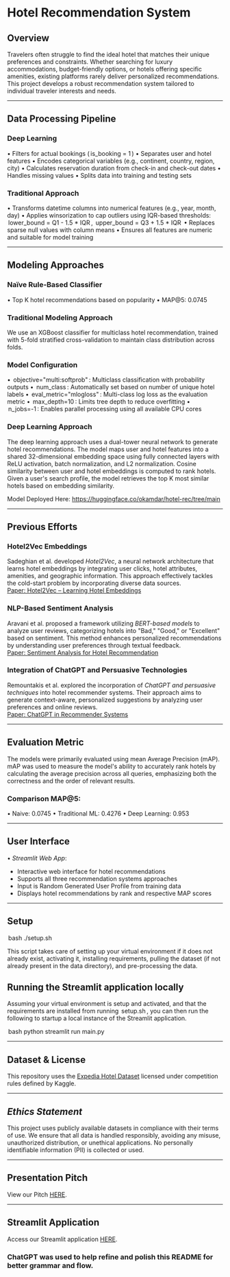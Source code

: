 # Hotel Recommendation System

## Overview

Travelers often struggle to find the ideal hotel that matches their unique preferences and constraints. Whether searching for luxury accommodations, budget-friendly options, or hotels offering specific amenities, existing platforms rarely deliver personalized recommendations. This project develops a robust recommendation system tailored to individual traveler interests and needs.

---
## Data Processing Pipeline

### Deep Learning
•⁠  ⁠Filters for actual bookings (⁠ is_booking = 1 ⁠)
•⁠  ⁠Separates user and hotel features
•⁠  ⁠Encodes categorical variables (e.g., continent, country, region, city)
•⁠  ⁠Calculates reservation duration from check-in and check-out dates
•⁠  ⁠Handles missing values
•⁠  ⁠Splits data into training and testing sets

### Traditional Approach
•⁠  ⁠Transforms datetime columns into numerical features (e.g., year, month, day)
•⁠  ⁠Applies winsorization to cap outliers using IQR-based thresholds:  
  ⁠ lower_bound = Q1 - 1.5 * IQR ⁠, ⁠ upper_bound = Q3 + 1.5 * IQR ⁠
•⁠  ⁠Replaces sparse null values with column means
•⁠  ⁠Ensures all features are numeric and suitable for model training

---

## Modeling Approaches 

### Naïve Rule-Based Classifier
•⁠  ⁠Top K hotel recommendations based on popularity
•⁠  ⁠MAP@5: 0.0745

### Traditional Modeling Approach

We use an XGBoost classifier for multiclass hotel recommendation, trained with 5-fold stratified cross-validation to maintain class distribution across folds.

### Model Configuration
•⁠  ⁠⁠ objective="multi:softprob" ⁠: Multiclass classification with probability outputs
•⁠  ⁠⁠ num_class ⁠: Automatically set based on number of unique hotel labels
•⁠  ⁠⁠ eval_metric="mlogloss" ⁠: Multi-class log loss as the evaluation metric
•⁠  ⁠⁠ max_depth=10 ⁠: Limits tree depth to reduce overfitting
•⁠  ⁠⁠ n_jobs=-1 ⁠: Enables parallel processing using all available CPU cores

### Deep Learning Approach


The deep learning approach uses a dual-tower neural network to generate hotel recommendations. The model maps user and hotel features into a shared 32-dimensional embedding space using fully connected layers with ReLU activation, batch normalization, and L2 normalization. Cosine similarity between user and hotel embeddings is computed to rank hotels. Given a user's search profile, the model retrieves the top K most similar hotels based on embedding similarity.

Model Deployed Here: https://huggingface.co/okamdar/hotel-rec/tree/main

---

## Previous Efforts

### Hotel2Vec Embeddings  
Sadeghian et al. developed *Hotel2Vec*, a neural network architecture that learns hotel embeddings by integrating user clicks, hotel attributes, amenities, and geographic information. This approach effectively tackles the cold-start problem by incorporating diverse data sources.  
[Paper: Hotel2Vec – Learning Hotel Embeddings](https://arxiv.org/abs/1910.03943)

### NLP-Based Sentiment Analysis  
Aravani et al. proposed a framework utilizing *BERT-based models* to analyze user reviews, categorizing hotels into "Bad," "Good," or "Excellent" based on sentiment. This method enhances personalized recommendations by understanding user preferences through textual feedback.  
[Paper: Sentiment Analysis for Hotel Recommendation](https://arxiv.org/abs/2408.00716)

### Integration of ChatGPT and Persuasive Technologies  
Remountakis et al. explored the incorporation of *ChatGPT and persuasive techniques* into hotel recommender systems. Their approach aims to generate context-aware, personalized suggestions by analyzing user preferences and online reviews.  
[Paper: ChatGPT in Recommender Systems](https://arxiv.org/abs/2307.14298)

---

## Evaluation Metric

The models were primarily evaluated using mean Average Precision (mAP). mAP was used to measure the model's ability to accurately rank hotels by calculating the average precision across all queries, emphasizing both the correctness and the order of relevant results.

### Comparison MAP@5:
•⁠  ⁠Naive: 0.0745
•⁠  ⁠Traditional ML: 0.4276
•⁠  ⁠Deep Learning: 0.953

---

## User Interface

•⁠  ⁠*Streamlit Web App*: 
  - Interactive web interface for hotel recommendations
  - Supports all three recommendation systems approaches
  - Input is Random Generated User Profile from training data
  - Displays hotel recommendations by rank and respective MAP scores

---

## Setup

⁠ bash
./setup.sh
 ⁠

This script takes care of setting up your virtual environment if it does not already exist, activating it, installing requirements, pulling the dataset (if not already present in the data directory), and pre-processing the data.

## Running the Streamlit application locally

Assuming your virtual environment is setup and activated, and that the requirements are installed from running ⁠ setup.sh ⁠,
you can then run the following to startup a local instance of the Streamlit application.

⁠ bash
python streamlit run main.py
 ⁠

---

## Dataset & License
This repository uses the [Expedia Hotel Dataset](https://www.kaggle.com/c/expedia-hotel-recommendations) licensed under competition rules defined by Kaggle.

---

## *Ethics Statement*  

This project uses publicly available datasets in compliance with their terms of use. We ensure that all data is handled responsibly, avoiding any misuse, unauthorized distribution, or unethical applications. No personally identifiable information (PII) is collected or used. 

---

## Presentation Pitch

View our Pitch [HERE](https://docs.google.com/presentation/d/1f10f97H5Tj7s4oodW_kLxO4mKXoLSJzMlBV520TZrPM/edit?usp=sharing).

---

## Streamlit Application

Access our Streamlit application [HERE](https://hotelrecs.streamlit.app/).

### ChatGPT was used to help refine and polish this README for better grammar and flow.
